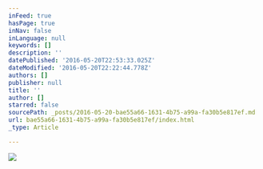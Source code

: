 ```yaml
---
inFeed: true
hasPage: true
inNav: false
inLanguage: null
keywords: []
description: ''
datePublished: '2016-05-20T22:53:33.025Z'
dateModified: '2016-05-20T22:22:44.778Z'
authors: []
publisher: null
title: ''
author: []
starred: false
sourcePath: _posts/2016-05-20-bae55a66-1631-4b75-a99a-fa30b5e817ef.md
url: bae55a66-1631-4b75-a99a-fa30b5e817ef/index.html
_type: Article

---
```

![](https://the-grid-user-content.s3-us-west-2.amazonaws.com/5e386eaa-825d-4942-ac3b-0edd8a2ce354.jpg)
